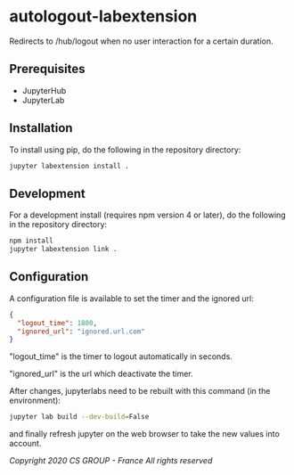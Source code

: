 # autologout-labextension

Redirects to /hub/logout when no user interaction for a certain duration.

## Prerequisites

* JupyterHub
* JupyterLab

## Installation

To install using pip, do the following in the repository directory:

```bash
jupyter labextension install .
```

## Development

For a development install (requires npm version 4 or later), do the following in the repository directory:

```bash
npm install
jupyter labextension link .
```

## Configuration

A configuration file is available to set the timer and the ignored url:

```json
{
  "logout_time": 1800,
  "ignored_url": "ignored.url.com"
}
```

"logout_time" is the timer to logout automatically in seconds.

"ignored_url" is the url which deactivate the timer.

After changes, jupyterlabs need to be rebuilt with this command (in the environment):

```bash
jupyter lab build --dev-build=False
```

and finally refresh jupyter on the web browser to take the new values into account.

*Copyright 2020 CS GROUP - France
All rights reserved*
